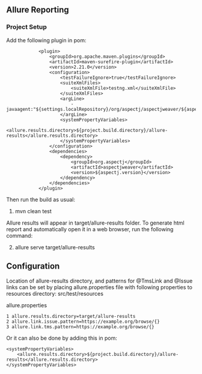 ## Allure Reporting

### Project Setup

Add the following plugin in pom:

```
            <plugin>
                <groupId>org.apache.maven.plugins</groupId>
                <artifactId>maven-surefire-plugin</artifactId>
                <version>2.21.0</version>
                <configuration>
                    <testFailureIgnore>true</testFailureIgnore>
                    <suiteXmlFiles>
                        <suiteXmlFile>testng.xml</suiteXmlFile>
                    </suiteXmlFiles>
                    <argLine>
                        -javaagent:"${settings.localRepository}/org/aspectj/aspectjweaver/${aspectj.version}/aspectjweaver-${aspectj.version}.jar"
                    </argLine>
                    <systemPropertyVariables>
                        <allure.results.directory>${project.build.directory}/allure-results</allure.results.directory>
                    </systemPropertyVariables>
                </configuration>
                <dependencies>
                    <dependency>
                        <groupId>org.aspectj</groupId>
                        <artifactId>aspectjweaver</artifactId>
                        <version>${aspectj.version}</version>
                    </dependency>
                </dependencies>
            </plugin>
```

Then run the build as usual:

1. mvn clean test

Allure results will appear in target/allure-results folder. To generate html report and automatically open it in a web
browser, run the following command:

2. allure serve target/allure-results

## Configuration

Location of allure-results directory, and patterns for @TmsLink and @Issue links can be set by placing allure.properties
file with following properties to resources directory: src/test/resources

allure.properties

```
1 allure.results.directory=target/allure-results
2 allure.link.issue.pattern=https://example.org/browse/{}
3 allure.link.tms.pattern=https://example.org/browse/{}
```

Or it can also be done by adding this in pom:

```
<systemPropertyVariables>
    <allure.results.directory>${project.build.directory}/allure-results</allure.results.directory>
</systemPropertyVariables>
```
